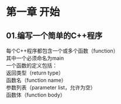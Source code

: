 # 第一章 开始
## 01.编写一个简单的C++程序
每个C++程序都包含一个或多个函数（function）  
其中一个必须命名为main  
一个函数的定义包括：   
返回类型（return type）   
函数名（function name）  
参数列表（parameter list，允许为空）   
函数体（function body）  






